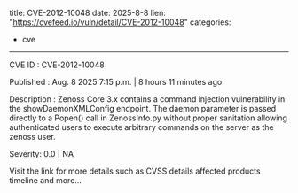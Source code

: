  
title: CVE-2012-10048
date: 2025-8-8
lien: "https://cvefeed.io/vuln/detail/CVE-2012-10048"
categories:
  - cve
---

CVE ID : CVE-2012-10048

Published :  Aug. 8
2025
7:15 p.m. | 8 hours
11 minutes ago

Description : Zenoss Core 3.x contains a command injection vulnerability in the showDaemonXMLConfig endpoint. The daemon parameter is passed directly to a Popen() call in ZenossInfo.py without proper sanitation
allowing authenticated users to execute arbitrary commands on the server as the zenoss user.

Severity: 0.0 | NA

Visit the link for more details
such as CVSS details
affected products
timeline
and more...
